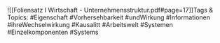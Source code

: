 
![[Foliensatz I Wirtschaft - Unternehmensstruktur.pdf#page=17]]Tags & Topics:
   #Eigenschaft
   #Vorhersehbarkeit
   #undWirkung
   #Informationen
   #ihreWechselwirkung
   #Kausalitt
   #Arbeitswelt
   #Systemen
   #Einzelkomponenten
   #Systems